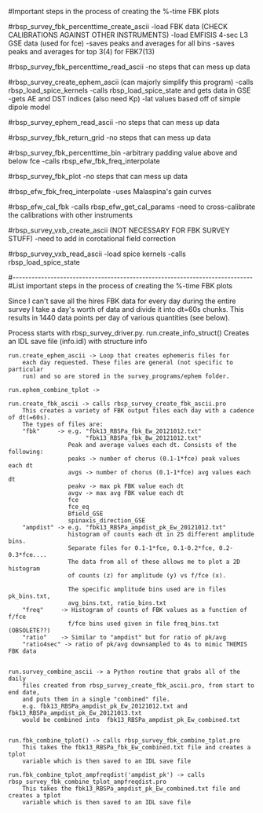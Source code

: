 #Important steps in the process of creating the %-time FBK plots


#rbsp_survey_fbk_percenttime_create_ascii
	-load FBK data (CHECK CALIBRATIONS AGAINST OTHER INSTRUMENTS)
	-load EMFISIS 4-sec L3 GSE data (used for fce)
	-saves peaks and averages for all bins
	-saves peaks and averages for top 3(4) for FBK7(13)

#rbsp_survey_fbk_percenttime_read_ascii
	-no steps that can mess up data


#rbsp_survey_create_ephem_ascii (can majorly simplify this program)
	-calls rbsp_load_spice_kernels
	-calls rbsp_load_spice_state and gets data in GSE
	-gets AE and DST indices (also need Kp)
	-lat values based off of simple dipole model


#rbsp_survey_ephem_read_ascii
	-no steps that can mess up data


#rbsp_survey_fbk_return_grid
	-no steps that can mess up data


#rbsp_survey_fbk_percenttime_bin
	-arbitrary padding value above and below fce
	-calls rbsp_efw_fbk_freq_interpolate

#rbsp_survey_fbk_plot
	-no steps that can mess up data


#rbsp_efw_fbk_freq_interpolate
	-uses Malaspina's gain curves


#rbsp_efw_cal_fbk
	-calls rbsp_efw_get_cal_params
	-need to cross-calibrate the calibrations with other instruments



#rbsp_survey_vxb_create_ascii (NOT NECESSARY FOR FBK SURVEY STUFF)
	-need to add in corotational field correction


#rbsp_survey_vxb_read_ascii
	-load spice kernels
	-calls rbsp_load_spice_state


#----------------------------------------------------------------------------
#List important steps in the process of creating the %-time FBK plots

Since I can't save all the hires FBK data for every day during the entire survey
I take a day's worth of data and divide it into dt=60s chunks. This results in 1440
data points per day of various quantities (see below).


Process starts with rbsp_survey_driver.py.
	run.create_info_struct()
		Creates an IDL save file (info.idl) with structure info

	run.create_ephem_ascii -> Loop that creates ephemeris files for
		each day requested. These files are general (not specific to particular
		run) and so are stored in the survey_programs/ephem folder.

	run.ephem_combine_tplot ->

	run.create_fbk_ascii -> calls rbsp_survey_create_fbk_ascii.pro
		This creates a variety of FBK output files each day with a cadence of dt(=60s).
		The types of files are:
		"fbk"     -> e.g. "fbk13_RBSPa_fbk_Ew_20121012.txt"
						  "fbk13_RBSPa_fbk_Bw_20121012.txt"
					 Peak and average values each dt. Consists of the following:
					 peaks -> number of chorus (0.1-1*fce) peak values each dt
					 avgs -> number of chorus (0.1-1*fce) avg values each dt
					 peakv -> max pk FBK value each dt
					 avgv -> max avg FBK value each dt
					 fce
					 fce_eq
					 Bfield_GSE
					 spinaxis_direction_GSE
		"ampdist" -> e.g. "fbk13_RBSPa_ampdist_pk_Ew_20121012.txt"
					 histogram of counts each dt in 25 different amplitude bins.
					 Separate files for 0.1-1*fce, 0.1-0.2*fce, 0.2-0.3*fce....
					 The data from all of these allows me to plot a 2D histogram
					 of counts (z) for amplitude (y) vs f/fce (x).

					 The specific amplitude bins used are in files pk_bins.txt,
					 avg_bins.txt, ratio_bins.txt
		"freq"	   -> Histogram of counts of FBK values as a function of f/fce
					 f/fce bins used given in file freq_bins.txt (OBSOLETE??)
		"ratio"    -> Similar to "ampdist" but for ratio of pk/avg
		"ratio4sec" -> ratio of pk/avg downsampled to 4s to mimic THEMIS FBK data


	run.survey_combine_ascii -> a Python routine that grabs all of the daily
		files created from rbsp_survey_create_fbk_ascii.pro, from start to end date,
		and puts them in a single "combined" file.
		e.g. fbk13_RBSPa_ampdist_pk_Ew_20121012.txt and fbk13_RBSPa_ampdist_pk_Ew_20121013.txt
		would be combined into  fbk13_RBSPa_ampdist_pk_Ew_combined.txt


	run.fbk_combine_tplot() -> calls rbsp_survey_fbk_combine_tplot.pro
		This takes the fbk13_RBSPa_fbk_Ew_combined.txt file and creates a tplot
		variable which is then saved to an IDL save file

	run.fbk_combine_tplot_ampfreqdist('ampdist_pk') -> calls rbsp_survey_fbk_combine_tplot_ampfreqdist.pro
		This takes the fbk13_RBSPa_ampdist_pk_Ew_combined.txt file and creates a tplot
		variable which is then saved to an IDL save file
